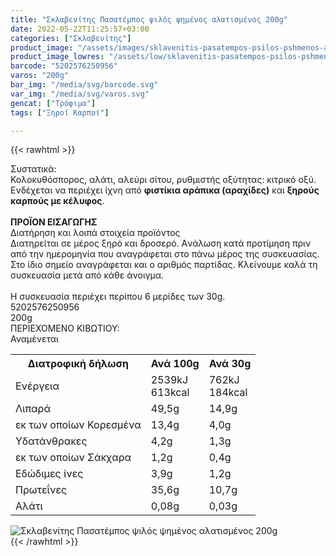 ```yaml
---
title: "Σκλαβενίτης Πασατέμπος ψιλός ψημένος αλατισμένος 200g"
date: 2022-05-22T11:25:57+03:00
categories: ["Σκλαβενίτης"]
product_image: "/assets/images/sklavenitis-pasatempos-psilos-pshmenos-alatismenos-200g.jpg"
product_image_lowres: "/assets/low/sklavenitis-pasatempos-psilos-pshmenos-alatismenos-200g.jpg"
barcode: "5202576250956"
varos: "200g"
bar_img: "/media/svg/barcode.svg"
var_img: "/media/svg/varos.svg"
gencat: ["Τρόφιμα"]
tags: ["Ξηροί Καρποί"]

---
```

{{< rawhtml >}}

<div class="sload580"><div class="product"><div id="sistatika">Συστατικά:</div><div class="alltext">Κολοκυθόσπορος, αλάτι, αλεύρι σίτου, ρυθμιστής οξύτητας: κιτρικό οξύ.<br>Ενδέχεται να περιέχει ίχνη από <b>φιστίκια αράπικα (αραχίδες)</b> και <b>ξηρούς καρπούς με κέλυφος</b>.<br><br><b>ΠΡΟΪΟΝ ΕΙΣΑΓΩΓΗΣ</b></div><div id="loipa">Διατήρηση και λοιπά στοιχεία προϊόντος</div><div class="alltext">Διατηρείται σε μέρος ξηρό και δροσερό. Aνάλωση κατά προτίμηση πριν από την ημερομηνία που αναγράφεται στο πάνω μέρος της συσκευασίας. Στο ίδιο σημείο αναγράφεται και ο αριθμός παρτίδας. Κλείνουμε καλά τη συσκευασία μετά από κάθε άνοιγμα.<br><br>Η συσκευασία περιέχει περίπου 6 μερίδες των 30g.</div><div id="barcode"><div id="barimage1"></div><span id="bartext">5202576250956</span></div><div id="varos"><div id="varosimage1"></div><span id="varostext">200g</span></div><div id="kivotio">ΠΕΡΙΕΧΟΜΕΝΟ ΚΙΒΩΤΙΟΥ:<br>Αναμένεται</div><div class="tabout"><table id="diatable"><tbody><tr><th>Διατροφική δήλωση</th><th>Ανά 100g</th><th>Ανά 30g</th></tr><tr><td class="texr2">Ενέργεια</td><td class="texr">2539kJ<br>613kcal</td><td class="texr">762kJ<br>184kcal</td></tr><tr><td class="texr2">Λιπαρά</td><td class="texr">49,5g</td><td class="texr">14,9g</td></tr><tr><td class="gray">εκ των οποίων Κορεσµένα</td><td class="gray2">13,4g</td><td class="gray2">4,0g</td></tr><tr><td class="texr2">Yδατάνθρακες</td><td class="texr">4,2g</td><td class="texr">1,3g</td></tr><tr><td class="gray">εκ των οποίων Σάκχαρα</td><td class="gray2">1,2g</td><td class="gray2">0,4g</td></tr><tr><td class="texr2">Eδώδιμες ίνες</td><td class="texr">3,9g</td><td class="texr">1,2g</td></tr><tr><td class="texr2">Πρωτεΐνες</td><td class="texr">35,6g</td><td class="texr">10,7g</td></tr><tr><td class="texr2">Αλάτι</td><td class="texr">0,08g</td><td class="texr">0,03g</td></tr></tbody></table></div><div class="keno"></div><div class="pimg"><img alt="Σκλαβενίτης Πασατέμπος ψιλός ψημένος αλατισμένος 200g" title="Σκλαβενίτης Πασατέμπος ψιλός ψημένος αλατισμένος 200g" src="/assets/images/sklavenitis-pasatempos-psilos-pshmenos-alatismenos-200g.jpg"></div></div></div>
{{< /rawhtml >}}


